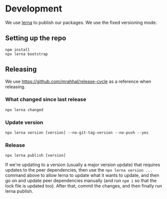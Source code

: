 # Development

We use [lerna](https://github.com/lerna/lerna) to publish our packages. We use the fixed versioning mode.

## Setting up the repo

```
npm install
npx lerna bootstrap
```

## Releasing

We use https://github.com/mrahhal/release-cycle as a reference when releasing.

### What changed since last release

```
npx lerna changed
```

### Update version

```
npx lerna version [version] --no-git-tag-version --no-push --yes
```

### Release

```
npx lerna publish [version]
```

If we're updating to a version (usually a major version update) that requires updates to the peer dependencies, then use the `npx lerna version ...` command above to allow lerna to update what it wants to update, and then go on and update peer dependencies manually (and run `npm i` so that the lock file is updated too). After that, commit the changes, and then finally run lerna publish.
